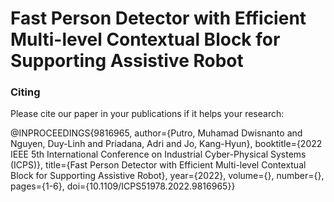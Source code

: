 # Fast Person Detector with Efficient Multi-level Contextual Block for Supporting Assistive Robot

### Citing 

Please cite our paper in your publications if it helps your research:
   
   @INPROCEEDINGS{9816965,
     author={Putro, Muhamad Dwisnanto and Nguyen, Duy-Linh and Priadana, Adri and Jo, Kang-Hyun},
     booktitle={2022 IEEE 5th International Conference on Industrial Cyber-Physical Systems (ICPS)}, 
     title={Fast Person Detector with Efficient Multi-level Contextual Block for Supporting Assistive Robot}, 
     year={2022},
     volume={},
     number={},
     pages={1-6},
     doi={10.1109/ICPS51978.2022.9816965}}
